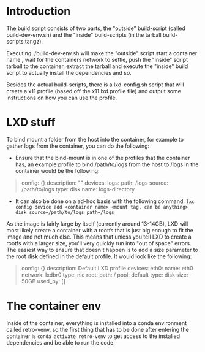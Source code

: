 # Introduction

The build script consists of two parts, the "outside" build-script (called build-dev-env.sh) and the "inside" build-scripts (in the tarball build-scripts.tar.gz).

Executing ./build-dev-env.sh <container name> will make the "outside" script start a container name <container name>, wait for the containers network to settle, push the "inside" script tarball to the container, extract the tarball and execute the "inside" build script to actually install the dependencies and so.

Besides the actual build-scripts, there is a lxd-config.sh script that will create a x11 profile (based off the x11.lxd.profile file) and output some instructions on how you can use the profile.

# LXD stuff

To bind mount a folder from the host into the container, for example to gather logs from the container, you can do the following:
* Ensure that the bind-mount is in one of the profiles that the container has, an example profile to bind /path/to/logs from the host to /logs in the container would be the following:
> config: {}
> description: ""
> devices:
>   logs:
>     path: /logs
>     source: /path/to/logs
>     type: disk
> name: logs-directory

* It can also be done on a ad-hoc basis with the following command: `lxc config device add <container name> <mount tag, can be anything> disk source=/path/to/logs path=/logs`

As the image is fairly large by itself (currently around 13-14GB), LXD will most likely create a container with a rootfs that is just big enough to fit the image and not much else. This means that unless you tell LXD to create a rootfs with a larger size, you'll very quickly run into "out of space" errors.
The easiest way to ensure that doesn't happen is to add a size parameter to the root disk defined in the default profile. It would look like the following:
> config: {}
> description: Default LXD profile
> devices:
>   eth0:
>     name: eth0
>     network: lxdbr0
>     type: nic
>   root:
>     path: /
>     pool: default
>     type: disk
>     size: 50GB
> used_by: []

# The container env

Inside of the container, everything is installed into a conda environment called retro-venv, so the first thing that has to be done after entering the container is `conda activate retro-venv` to get access to the installed dependencies and be able to run the code.

